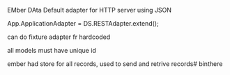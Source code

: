 EMber DAta
Default adapter for HTTP server using JSON

App.ApplicationAdapter = DS.RESTAdapter.extend();

can do fixture adapter fr hardcoded

all models must have unique id

ember had store for all records, used to send and retrive records# binthere
